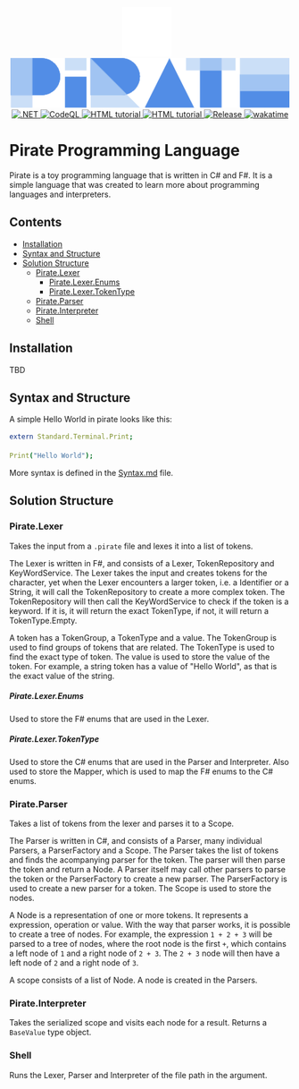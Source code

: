 <p align="center">
    <img height="88" src=".github/owllogowhite.png" alt="Material Bread logo" style="margin-right:12px;"><br>
    <img width="500" src=".github/logo.png" alt="Material Bread logo">
    <br>
    <a href="https://github.com/joerivanarkel/PirateLang/actions/workflows/dotnet.yml">
        <img src="https://github.com/joerivanarkel/PirateLang/actions/workflows/dotnet.yml/badge.svg" alt=".NET">
    </a>
    <a href="https://github.com/piratelang/pirate/actions/workflows/github-code-scanning/codeql">
        <img src="https://github.com/piratelang/pirate/actions/workflows/github-code-scanning/codeql/badge.svg" alt="CodeQL">
    </a>
    <a href="https://www.nuget.org/packages/PirateLang.CLI">
        <img src="https://img.shields.io/nuget/v/PirateLang.CLI.svg" alt="HTML tutorial">
    </a>
    <a href="https://marketplace.visualstudio.com/items?itemName=joerivanarkel.piratelang">
        <img src="https://img.shields.io/visual-studio-marketplace/v/joerivanarkel.piratelang?label=VSCode%20Extension" alt="HTML tutorial">
    </a>
    <a href="https://github.com/piratelang/PirateLang/releases">
        <img src="https://img.shields.io/github/v/release/joerivanarkel/piratelang" alt="Release">
    </a>
    <a href="https://wakatime.com/badge/user/261ee501-1b33-464c-8873-6be422308f2f/project/addb9833-5df4-46f5-98b2-36bfb78b5994">
        <img src="https://wakatime.com/badge/user/261ee501-1b33-464c-8873-6be422308f2f/project/addb9833-5df4-46f5-98b2-36bfb78b5994.svg" alt="wakatime">
    </a>
</p>

# Pirate Programming Language

Pirate is a toy programming language that is written in C# and F#. It is a simple language that was created to learn more about programming languages and interpreters.

## Contents

- [Installation](#installation)
- [Syntax and Structure](#syntax-and-structure)
- [Solution Structure](#solution-structure)
  - [Pirate.Lexer](#piratelexer)
    - [Pirate.Lexer.Enums](#piratelexerenums)
    - [Pirate.Lexer.TokenType](#piratelexertokentype)
  - [Pirate.Parser](#pirateparser)
  - [Pirate.Interpreter](#pirateinterpreter)
  - [Shell](#shell)

## Installation

TBD

## Syntax and Structure

A simple Hello World in pirate looks like this:

```nim
extern Standard.Terminal.Print;

Print("Hello World");
```

More syntax is defined in the [Syntax.md](syntax.md) file.

## Solution Structure

### Pirate.Lexer

Takes the input from a `.pirate` file and lexes it into a list of tokens.

The Lexer is written in F#, and consists of a Lexer, TokenRepository and KeyWordService. The Lexer takes the input and creates tokens for the character, yet when the Lexer encounters a larger token, i.e. a Identifier or a String, it will call the TokenRepository to create a more complex token. The TokenRepository will then call the KeyWordService to check if the token is a keyword. If it is, it will return the exact TokenType, if not, it will return a TokenType.Empty.

A token has a TokenGroup, a TokenType and a value. The TokenGroup is used to find groups of tokens that are related. The TokenType is used to find the exact type of token. The value is used to store the value of the token. For example, a string token has a value of "Hello World", as that is the exact value of the string.

##### Pirate.Lexer.Enums

Used to store the F# enums that are used in the Lexer.

##### Pirate.Lexer.TokenType

Used to store the C# enums that are used in the Parser and Interpreter. Also used to store the Mapper, which is used to map the F# enums to the C# enums.

### Pirate.Parser

Takes a list of tokens from the lexer and parses it to a Scope.

The Parser is written in C#, and consists of a Parser, many individual Parsers, a ParserFactory and a Scope. The Parser takes the list of tokens and finds the acompanying parser for the token. The parser will then parse the token and return a Node. A Parser itself may call other parsers to parse the token or the ParserFactory to create a new parser. The ParserFactory is used to create a new parser for a token. The Scope is used to store the nodes.

A Node is a representation of one or more tokens. It represents a expression, operation or value. With the way that parser works, it is possible to create a tree of nodes. For example, the expression `1 + 2 + 3` will be parsed to a tree of nodes, where the root node is the first `+`, which contains a left node of `1` and a right node of `2 + 3`. The `2 + 3` node will then have a left node of `2` and a right node of `3`. 

A scope consists of a list of Node. A node is created in the Parsers.

### Pirate.Interpreter

Takes the serialized scope and visits each node for a result. Returns a `BaseValue` type object.

### Shell

Runs the Lexer, Parser and Interpreter of the file path in the argument.
